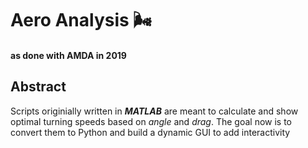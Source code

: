 # Aero Analysis 🌬️ 
#### as done with AMDA in 2019

## Abstract

Scripts originially written in ___MATLAB___ are meant to calculate and show optimal turning speeds based on _angle_ and _drag_.
The goal now is to convert them to Python and build a dynamic GUI to add interactivity

